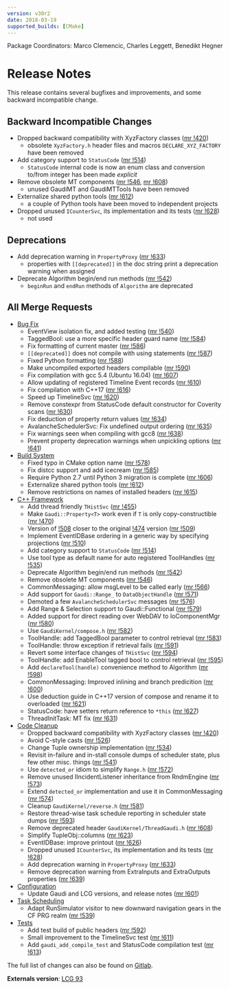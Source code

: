 ```yaml
---
version: v30r2
date: 2018-03-19
supported_builds: [CMake]
---
```

Package Coordinators: Marco Clemencic, Charles Leggett, Benedikt Hegner

# Release Notes

This release contains several bugfixes and improvements, and some backward
incompatible change.

## Backward Incompatible Changes
*   Dropped backward compatibility with XyzFactory classes ([mr !420][])
    *   obsolete `XyzFactory.h` header files and macros `DECLARE_XYZ_FACTORY`
        have been removed
*   Add category support to `StatusCode` ([mr !514][])
    *   `StatusCode` internal code is now an enum class and conversion to/from
        integer has been made _explicit_
*   Remove obsolete MT components ([mr !546][], [mr !608][])
    *   unused GaudiMT and GaudiMTTools have been removed
*   Externalize shared python tools ([mr !612][])
    *   a couple of Python tools have been moved to independent projects
*   Dropped unused `ICounterSvc`, its implementation and its tests ([mr !628][])
    *   not used

## Deprecations
*   Add deprecation warning in `PropertyProxy` ([mr !633][])
    *   properties with `[[deprecated]]` in the doc string print a deprecation
        warning when assigned
*   Deprecate Algorithm begin/end run methods ([mr !542][])
    *   `beginRun` and `endRun` methods of `Algorithm` are deprecated

## All Merge Requests
*   [Bug Fix][]
    *   EventView isolation fix, and added testing ([mr !540][])
    *   TaggedBool: use a more specific header guard name ([mr !584][])
    *   Fix formatting of current master ([mr !586][])
    *   `[[deprecated]]` does not compile with using statements ([mr !587][])
    *   Fixed Python formatting ([mr !588][])
    *   Make uncompiled exported headers compilable ([mr !590][])
    *   Fix compilation with gcc 5.4 (Ubuntu 16.04) ([mr !607][])
    *   Allow updating of registered Timeline Event records ([mr !610][])
    *   Fix compilation with C++17 ([mr !616][])
    *   Speed up TimelineSvc ([mr !620][])
    *   Remove constexpr from StatusCode default constructor for Coverity scans ([mr !630][])
    *   Fix deduction of property return values ([mr !634][])
    *   AvalancheSchedulerSvc: Fix undefined output ordering ([mr !635][])
    *   Fix warnings seen when compiling with gcc8 ([mr !638][])
    *   Prevent property deprecation warnings when unpickling options ([mr !641][])
*   [Build System][]
    *   Fixed typo in CMake option name ([mr !578][])
    *   Fix distcc support and add icecream ([mr !585][])
    *   Require Python 2.7 until Python 3 migration is complete ([mr !606][])
    *   Externalize shared python tools ([mr !612][])
    *   Remove restrictions on names of installed headers ([mr !615][])
*   [C++ Framework][]
    *   Add thread friendly `THistSvc` ([mr !455][])
    *   Make `Gaudi::Property<T>` work even if `T` is only copy-constructible ([mr !470][])
    *   Version of [!508][] closer to the original [!474][] version ([mr !509][])
    *   Implement EventIDBase ordering in a generic way by specifying projections ([mr !510][])
    *   Add category support to `StatusCode` ([mr !514][])
    *   Use tool type as default name for auto registered ToolHandles ([mr !535][])
    *   Deprecate Algorithm begin/end run methods ([mr !542][])
    *   Remove obsolete MT components ([mr !546][])
    *   CommonMessaging: allow msgLevel to be called early ([mr !566][])
    *   Add support for `Gaudi::Range_` to `DataObjectHandle` ([mr !571][])
    *   Demoted a few `AvalancheSchedulerSvc` messages ([mr !576][])
    *   Add Range & Selection support to Gaudi::Functional ([mr !579][])
    *   Added support for direct reading over WebDAV to IoComponentMgr ([mr !580][])
    *   Use `GaudiKernel/compose.h` ([mr !582][])
    *   ToolHandle: add TaggedBool parameter to control retrieval ([mr !583][])
    *   ToolHandle: throw exception if retrieval fails ([mr !591][])
    *   Revert some interface changes of `THistSvc` ([mr !594][])
    *   ToolHandle: add EnableTool tagged bool to control retrieval ([mr !595][])
    *   Add `declareTool(handle)` convenience method to Algorithm ([mr !598][])
    *   CommonMessaging: Improved inlining and branch predicition ([mr !600][])
    *   Use deduction guide in C++17 version of compose and rename it to overloaded ([mr !621][])
    *   StatusCode: have setters return reference to `*this` ([mr !627][])
    *   ThreadInitTask: MT fix ([mr !631][])
*   [Code Cleanup][]
    *   Dropped backward compatibility with XyzFactory classes ([mr !420][])
    *   Avoid C-style casts ([mr !526][])
    *   Change Tuple ownership implementation ([mr !534][])
    *   Revisit in-failure and in-stall console dumps of scheduler state, plus few other misc. things ([mr !541][])
    *   Use `detected_or` idiom to simplify `Range.h` ([mr !572][])
    *   Remove unused IIncidentListener inheritance from RndmEngine ([mr !573][])
    *   Extend `detected_or` implementation and use it in CommonMessaging ([mr !574][])
    *   Cleanup `GaudiKernel/reverse.h` ([mr !581][])
    *   Restore thread-wise task schedule reporting in scheduler state dumps ([mr !593][])
    *   Remove deprecated header `GaudiKernel/ThreadGaudi.h` ([mr !608][])
    *   Simplify TupleObj::columns ([mr !623][])
    *   EventIDBase: improve printout ([mr !626][])
    *   Dropped unused `ICounterSvc`, its implementation and its tests ([mr !628][])
    *   Add deprecation warning in `PropertyProxy` ([mr !633][])
    *   Remove deprecation warning from ExtraInputs and ExtraOutputs properties ([mr !639][])
*   [Configuration][]
    *   Update Gaudi and LCG versions, and release notes ([mr !601][])
*   [Task Scheduling][]
    *   Adapt RunSimulator visitor to new downward navigation gears in the CF PRG realm ([mr !539][])
*   [Tests][]
    *   Add test build of public headers ([mr !592][])
    *   Small improvement to the TimelineSvc test ([mr !611][])
    *   Add `gaudi_add_compile_test` and StatusCode compilation test ([mr !613][])

The full list of changes can also be found on [Gitlab][].

**Externals version**: [LCG 93](http://lcginfo.cern.ch/release/93/)


[Gitlab]: https://gitlab.cern.ch/gaudi/Gaudi/merge_requests?scope=all&state=merged&milestone_title=v30r2

[!508]: https://gitlab.cern.ch/gaudi/Gaudi/merge_requests/508
[!474]: https://gitlab.cern.ch/gaudi/Gaudi/merge_requests/474

[mr !420]: https://gitlab.cern.ch/gaudi/Gaudi/merge_requests/420
[mr !455]: https://gitlab.cern.ch/gaudi/Gaudi/merge_requests/455
[mr !470]: https://gitlab.cern.ch/gaudi/Gaudi/merge_requests/470
[mr !509]: https://gitlab.cern.ch/gaudi/Gaudi/merge_requests/509
[mr !510]: https://gitlab.cern.ch/gaudi/Gaudi/merge_requests/510
[mr !514]: https://gitlab.cern.ch/gaudi/Gaudi/merge_requests/514
[mr !526]: https://gitlab.cern.ch/gaudi/Gaudi/merge_requests/526
[mr !534]: https://gitlab.cern.ch/gaudi/Gaudi/merge_requests/534
[mr !535]: https://gitlab.cern.ch/gaudi/Gaudi/merge_requests/535
[mr !539]: https://gitlab.cern.ch/gaudi/Gaudi/merge_requests/539
[mr !540]: https://gitlab.cern.ch/gaudi/Gaudi/merge_requests/540
[mr !541]: https://gitlab.cern.ch/gaudi/Gaudi/merge_requests/541
[mr !542]: https://gitlab.cern.ch/gaudi/Gaudi/merge_requests/542
[mr !546]: https://gitlab.cern.ch/gaudi/Gaudi/merge_requests/546
[mr !566]: https://gitlab.cern.ch/gaudi/Gaudi/merge_requests/566
[mr !571]: https://gitlab.cern.ch/gaudi/Gaudi/merge_requests/571
[mr !572]: https://gitlab.cern.ch/gaudi/Gaudi/merge_requests/572
[mr !573]: https://gitlab.cern.ch/gaudi/Gaudi/merge_requests/573
[mr !574]: https://gitlab.cern.ch/gaudi/Gaudi/merge_requests/574
[mr !576]: https://gitlab.cern.ch/gaudi/Gaudi/merge_requests/576
[mr !578]: https://gitlab.cern.ch/gaudi/Gaudi/merge_requests/578
[mr !579]: https://gitlab.cern.ch/gaudi/Gaudi/merge_requests/579
[mr !580]: https://gitlab.cern.ch/gaudi/Gaudi/merge_requests/580
[mr !581]: https://gitlab.cern.ch/gaudi/Gaudi/merge_requests/581
[mr !582]: https://gitlab.cern.ch/gaudi/Gaudi/merge_requests/582
[mr !583]: https://gitlab.cern.ch/gaudi/Gaudi/merge_requests/583
[mr !584]: https://gitlab.cern.ch/gaudi/Gaudi/merge_requests/584
[mr !585]: https://gitlab.cern.ch/gaudi/Gaudi/merge_requests/585
[mr !586]: https://gitlab.cern.ch/gaudi/Gaudi/merge_requests/586
[mr !587]: https://gitlab.cern.ch/gaudi/Gaudi/merge_requests/587
[mr !588]: https://gitlab.cern.ch/gaudi/Gaudi/merge_requests/588
[mr !590]: https://gitlab.cern.ch/gaudi/Gaudi/merge_requests/590
[mr !591]: https://gitlab.cern.ch/gaudi/Gaudi/merge_requests/591
[mr !592]: https://gitlab.cern.ch/gaudi/Gaudi/merge_requests/592
[mr !593]: https://gitlab.cern.ch/gaudi/Gaudi/merge_requests/593
[mr !594]: https://gitlab.cern.ch/gaudi/Gaudi/merge_requests/594
[mr !595]: https://gitlab.cern.ch/gaudi/Gaudi/merge_requests/595
[mr !598]: https://gitlab.cern.ch/gaudi/Gaudi/merge_requests/598
[mr !600]: https://gitlab.cern.ch/gaudi/Gaudi/merge_requests/600
[mr !601]: https://gitlab.cern.ch/gaudi/Gaudi/merge_requests/601
[mr !606]: https://gitlab.cern.ch/gaudi/Gaudi/merge_requests/606
[mr !607]: https://gitlab.cern.ch/gaudi/Gaudi/merge_requests/607
[mr !608]: https://gitlab.cern.ch/gaudi/Gaudi/merge_requests/608
[mr !610]: https://gitlab.cern.ch/gaudi/Gaudi/merge_requests/610
[mr !611]: https://gitlab.cern.ch/gaudi/Gaudi/merge_requests/611
[mr !612]: https://gitlab.cern.ch/gaudi/Gaudi/merge_requests/612
[mr !613]: https://gitlab.cern.ch/gaudi/Gaudi/merge_requests/613
[mr !615]: https://gitlab.cern.ch/gaudi/Gaudi/merge_requests/615
[mr !616]: https://gitlab.cern.ch/gaudi/Gaudi/merge_requests/616
[mr !620]: https://gitlab.cern.ch/gaudi/Gaudi/merge_requests/620
[mr !621]: https://gitlab.cern.ch/gaudi/Gaudi/merge_requests/621
[mr !623]: https://gitlab.cern.ch/gaudi/Gaudi/merge_requests/623
[mr !626]: https://gitlab.cern.ch/gaudi/Gaudi/merge_requests/626
[mr !627]: https://gitlab.cern.ch/gaudi/Gaudi/merge_requests/627
[mr !628]: https://gitlab.cern.ch/gaudi/Gaudi/merge_requests/628
[mr !630]: https://gitlab.cern.ch/gaudi/Gaudi/merge_requests/630
[mr !631]: https://gitlab.cern.ch/gaudi/Gaudi/merge_requests/631
[mr !633]: https://gitlab.cern.ch/gaudi/Gaudi/merge_requests/633
[mr !634]: https://gitlab.cern.ch/gaudi/Gaudi/merge_requests/634
[mr !635]: https://gitlab.cern.ch/gaudi/Gaudi/merge_requests/635
[mr !638]: https://gitlab.cern.ch/gaudi/Gaudi/merge_requests/638
[mr !639]: https://gitlab.cern.ch/gaudi/Gaudi/merge_requests/639
[mr !641]: https://gitlab.cern.ch/gaudi/Gaudi/merge_requests/641

[Bug Fix]: https://gitlab.cern.ch/gaudi/Gaudi/merge_requests?label_name%5B%5D=bug+fix&scope=all&state=merged&milestone_title=v30r2
[Build System]: https://gitlab.cern.ch/gaudi/Gaudi/merge_requests?label_name%5B%5D=build+system&scope=all&state=merged&milestone_title=v30r2
[C++ Framework]: https://gitlab.cern.ch/gaudi/Gaudi/merge_requests?label_name%5B%5D=C%2B%2B+framework&scope=all&state=merged&milestone_title=v30r2
[Code Cleanup]: https://gitlab.cern.ch/gaudi/Gaudi/merge_requests?label_name%5B%5D=code+cleanup&scope=all&state=merged&milestone_title=v30r2
[Configuration]: https://gitlab.cern.ch/gaudi/Gaudi/merge_requests?label_name%5B%5D=configuration&scope=all&state=merged&milestone_title=v30r2
[Documentation]: https://gitlab.cern.ch/gaudi/Gaudi/merge_requests?label_name%5B%5D=documentation&scope=all&state=merged&milestone_title=v30r2
[Interactivity]: https://gitlab.cern.ch/gaudi/Gaudi/merge_requests?label_name%5B%5D=interactivity&scope=all&state=merged&milestone_title=v30r2
[Performance]: https://gitlab.cern.ch/gaudi/Gaudi/merge_requests?label_name%5B%5D=Performance&scope=all&state=merged&milestone_title=v30r2
[Task Scheduling]: https://gitlab.cern.ch/gaudi/Gaudi/merge_requests?label_name%5B%5D=task+scheduling&scope=all&state=merged&milestone_title=v30r2
[Tests]: https://gitlab.cern.ch/gaudi/Gaudi/merge_requests?label_name%5B%5D=tests&scope=all&state=merged&milestone_title=v30r2
